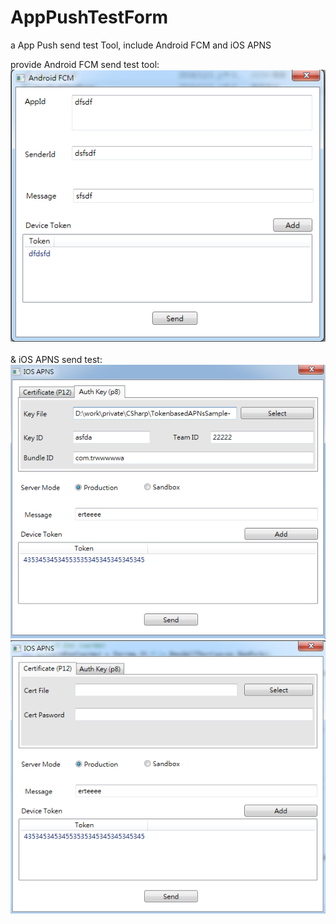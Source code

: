 ﻿# AppPushTestForm
a App Push send test Tool, include Android FCM and iOS APNS

provide Android FCM send test tool:<br>
![avatar](/rm_res/fcm.png)<br><br>
& iOS APNS send test:<br>
![avatar](/rm_res/apns_p8.png)<br>
![avatar](/rm_res/apns_p12.png)